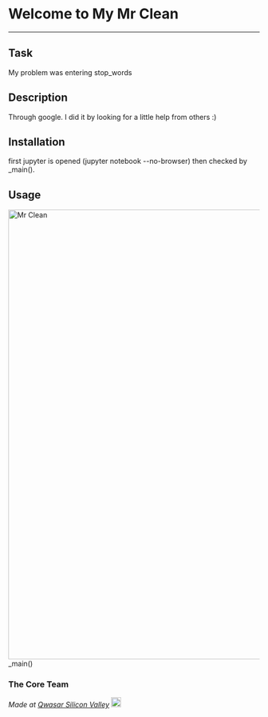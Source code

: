 # Welcome to My Mr Clean
***

## Task
My problem was entering stop_words

## Description
Through google. I did it by looking for a little help from others :)
## Installation
first jupyter is opened (jupyter notebook --no-browser) then checked by _main().
## Usage
<span><img alt='Mr Clean' src='https://storage.googleapis.com/qwasar-public/qwasar-logo_50x50.png' width='900px'></span>
_main()
### The Core Team


<span><i>Made at <a href='https://qwasar.io'>Qwasar Silicon Valley</a></i></span>
<span><img alt='Qwasar Silicon Valley Logo' src='https://storage.googleapis.com/qwasar-public/qwasar-logo_50x50.png' width='20px'></span>
